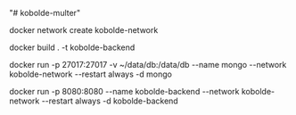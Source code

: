 "# kobolde-multer" 

docker network create kobolde-network

docker build . -t kobolde-backend

docker run -p 27017:27017 -v ~/data/db:/data/db --name mongo --network kobolde-network --restart always -d mongo

docker run -p 8080:8080 --name kobolde-backend --network kobolde-network --restart always -d kobolde-backend 


